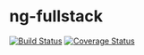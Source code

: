 # ng-fullstack
[![Build Status](https://secure.travis-ci.org/larry/ng-fullstack.png?branch=master)](https://travis-ci.org/larry/ng-fullstack)
[![Coverage Status](https://coveralls.io/repos/larry/ng-fullstack/badge.svg?branch=master)](https://coveralls.io/r/larry/ng-fullstack/?branch=master)

